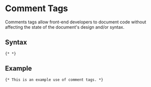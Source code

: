 Comment Tags
==================
Comments tags allow front-end developers to document code without affecting the state of the document's design and/or
syntax.

Syntax
--------------
```
{* *}
```

Example
--------------
```
{* This is an example use of comment tags. *}
```